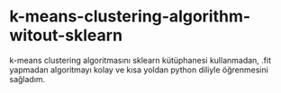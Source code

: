 # k-means-clustering-algorithm-witout-sklearn
k-means clustering algoritmasını sklearn kütüphanesi kullanmadan, .fit yapmadan algoritmayı kolay ve kısa yoldan python diliyle öğrenmesini sağladım.

